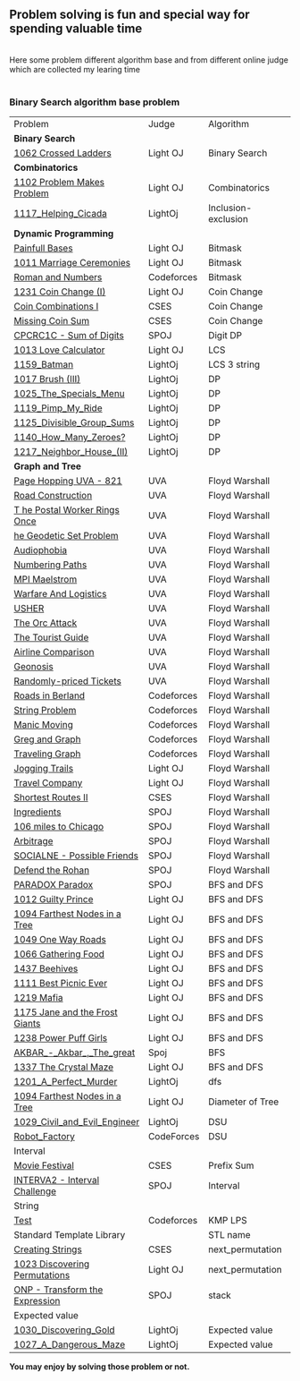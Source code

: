<h2> Problem solving is fun and special way for spending valuable time</h2>
</br>
Here some problem different algorithm base and from different online judge which are collected my learing time
</br>
</br>
<h3>Binary Search algorithm base problem</h3>

<table>
	<tr>
		<td>Problem</td>
		<td>Judge</td>
		<td>Algorithm</td>
		<td>Solution</td>
	</tr>
	<tr>
		<td><b>Binary Search</b></td>
	</tr>
	<tr>
		<td><a href="https://lightoj.com/problem/crossed-ladders">1062 Crossed Ladders</a></td>
		<td>Light OJ</td>
		<td>Binary Search</td>
		<td><a href="./LightOj/1062_Crossed_Ladders.md">1062 Crossed Ladders</a></td>
	</tr>
	<tr>
		<td><b>Combinatorics</b></td>
	</tr>
	<tr>
		<td><a href="https://lightoj.com/problem/problem-makes-problem">1102 Problem Makes Problem</a></td>
		<td>Light OJ</td>
		<td>Combinatorics</td>
		<td><a href="./LightOj/1102_Problem_Makes_Problem.md">1102 Problem Makes Problem</a></td>
	</tr>
	<tr>
		<td><a href="https://lightoj.com/problem/helping-cicada">1117_Helping_Cicada</a></td>
		<td>LightOj</td>
		<td>Inclusion-exclusion</td>
		<td><a href="./LightOj/1117_Helping_Cicada.md">1117_Helping_Cicada</a></td>
	</tr>
	<tr>
		<td><b>Dynamic Programming</b></td>
	</tr>
	<tr>
		<td><a href="https://lightoj.com/problem/painful-bases">Painfull Bases</a></td>
		<td>Light OJ</td>
		<td>Bitmask</td>
		<td><a href="./LightOj/Painfull_Bases.md">Painfull Bases</a></td>
	</tr>
	<tr>
		<td><a href="https://lightoj.com/problem/marriage-ceremonies">1011 Marriage Ceremonies</a></td>
		<td>Light OJ</td>
		<td>Bitmask</td>
		<td><a href="./LightOj/1011_Marriage_Ceremonies.md">1011 Marriage Ceremonies</a></td>
	</tr>
	<tr>
		<td><a href="https://codeforces.com/problemset/problem/401/D">Roman and Numbers</a></td>
		<td>Codeforces</td>
		<td>Bitmask</td>
		<td>Not solved</td>
	</tr>
	<tr>
		<td><a href="https://lightoj.com/problem/coin-change-i">1231 Coin Change (I)</a></td>
		<td>Light OJ</td>
		<td>Coin Change</td>
		<td><a href="./LightOj/1231_Coin_Change_(I).md">1231 Coin Change (I)</a></td>
	</tr>
	<tr>
		<td><a href="https://cses.fi/problemset/task/1635/">Coin Combinations I</a></td>
		<td>CSES</td>
		<td>Coin Change</td>
		<td><a href="./CSES/Coin_Combinations_I.md">Coin Combinations I</a></td>
	</tr>
	<tr>
		<td><a href="https://cses.fi/alon/task/2183/">Missing Coin Sum</a></td>
		<td>CSES</td>
		<td>Coin Change</td>
		<td><a href="./CSES/Missing_Coin_Sum.md">Missing Coin Sum</a></td>
	</tr>
	<tr>
		<td><a href="https://www.spoj.com/problems/CPCRC1C/">CPCRC1C - Sum of Digits</a></td>
		<td>SPOJ</td>
		<td>Digit DP</td>
		<td><a href="./Spoj/CPCRC1C-Sum_Of_Digits.md">CPCRC1C - Sum Of Digits</a></td>
	</tr>
    </tr>
        <td><a href="https://lightoj.com/problem/love-calculator">1013 Love Calculator</a></td>
		<td>Light OJ</td>
		<td>LCS</td>
		<td><a href="./LightOj/1013_Love_Calculator.md">1013 Love Calculator</a></td>
    </tr>
	<tr>
		<td><a href="https://lightoj.com/problem/batman">1159_Batman</a></td>
		<td>LightOj</td>
		<td>LCS 3 string</td>
		<td><a href="./LightOj/1159_Batman.md">1159_Batman</a></td>
	</tr>
	<tr>
		<td><a href="https://lightoj.com/problem/brush-3">1017 Brush (III)</a></td>
		<td>LightOj</td>
		<td>DP</td>
		<td><a href="./LightOj/1017_Brush_(III).md">1017 Brush (III)</a></td>
	</tr>
	<tr>
		<td><a href="https://lightoj.com/problem/the-specials-menu">1025_The_Specials_Menu</a></td>
		<td>LightOj</td>
		<td>DP</td>
		<td><a href="./LightOj/1025_The_Specials_Menu.md">1025_The_Specials_Menu</a></td>
	</tr>
	<tr>
		<td><a href="https://lightoj.com/problem/pimp-my-ride">1119_Pimp_My_Ride</a></td>
		<td>LightOj</td>
		<td>DP</td>
		<td><a href="./LightOj/1119_Pimp_My_Ride.md">1119_Pimp_My_Ride</a></td>
	</tr>
	<tr>
		<td><a href="https://lightoj.com/problem/divisible-group-sums">1125_Divisible_Group_Sums</a></td>
		<td>LightOj</td>
		<td>DP</td>
		<td><a href="./LightOj/1125_Divisible_Group_Sums.md">1125_Divisible_Group_Sums</a></td>
	</tr>
	<tr>
		<td><a href="https://lightoj.com/problem/how-many-zeroes">1140_How_Many_Zeroes?</a></td>
		<td>LightOj</td>
		<td>DP</td>
		<td><a href="./LightOj/1140_How_Many_Zeroes?.md">1140_How_Many_Zeroes?</a></td>
	</tr>
	<tr>
		<td><a href="https://lightoj.com/problem/neighbor-house-ii">1217_Neighbor_House_(II)</a></td>
		<td>LightOj</td>
		<td>DP</td>
		<td><a href="./LightOj/1217_Neighbor_House_(II).md">1217_Neighbor_House_(II)</a></td>
	</tr>
	<tr>
		<td><b>Graph and Tree</b></td>
	</tr>
	<tr>
		<td> <a href="https://vjudge.net/problem/UVA-821"> Page Hopping UVA - 821 </a></td>
		<td>UVA</td>
		<td>Floyd Warshall</td>
		<td>Not Solved</td>
	</tr>
	<tr>
		<td><a href="https://vjudge.net/problem/UVA-10724"> Road Construction</a></td>
		<td>UVA</td>
		<td>Floyd Warshall</td>
		<td>Not Solved</td>
	</tr>
	<tr>
		<td><a href="https://vjudge.net/problem/UVA-117">T he Postal Worker Rings Once </a></td>
		<td>UVA</td>
		<td>Floyd Warshall</td>
		<td>Not Solved</td>
	</tr>
	<tr>
		<td><a href="https://vjudge.net/problem/UVA-1198">he Geodetic Set Problem</a></td>
		<td>UVA</td>
		<td>Floyd Warshall</td>
		<td>Not Solved</td>
	</tr>
	<tr>
		<td><a href="https://vjudge.net/problem/UVA-10048">Audiophobia </a></td>
		<td>UVA</td>
		<td>Floyd Warshall</td>
		<td>Not Solved</td>
	</tr>
	<tr>
		<td><a href="https://vjudge.net/problem/UVA-125">Numbering Paths </a></td>
		<td>UVA</td>
		<td>Floyd Warshall</td>
		<td>Not Solved</td>
	</tr>
	<tr>
		<td><a href="https://vjudge.net/problem/UVA-423">MPI Maelstrom </a></td>
		<td>UVA</td>
		<td>Floyd Warshall</td>
		<td>Not Solved</td>
	</tr>
	<tr>
		<td><a href="https://vjudge.net/problem/UVA-1416"> Warfare And Logistics</a></td>
		<td>UVA</td>
		<td>Floyd Warshall</td>
		<td>Not Solved</td>
	</tr>
	<tr>
		<td><a href="https://vjudge.net/problem/UVA-1233">USHER </a></td>
		<td>UVA</td>
		<td>Floyd Warshall</td>
		<td>Not Solved</td>
	</tr>
	<tr>
		<td><a href="https://vjudge.net/problem/UVA-10793">The Orc Attack </a></td>
		<td>UVA</td>
		<td>Floyd Warshall</td>
		<td>Not Solved</td>
	</tr>
	<tr>
		<td><a href="https://vjudge.net/problem/UVA-10099">The Tourist Guide </a></td>
		<td>UVA</td>
		<td>Floyd Warshall</td>
		<td>Not Solved</td>
	</tr>
	<tr>
		<td><a href="https://vjudge.net/problem/UVA-869">Airline Comparison </a></td>
		<td>UVA</td>
		<td>Floyd Warshall</td>
		<td>Not Solved</td>
	</tr>
	<tr>
		<td><a href="https://vjudge.net/problem/UVA-13211">Geonosis </a></td>
		<td>UVA</td>
		<td>Floyd Warshall</td>
		<td>Not Solved</td>
	</tr>
	<tr>
		<td><a href="https://vjudge.net/problem/UVA-12179">Randomly-priced Tickets </a></td>
		<td>UVA</td>
		<td>Floyd Warshall</td>
		<td>Not Solved</td>
	</tr>
	<tr>
		<td><a href="http://codeforces.com/contest/25/problem/C"> Roads in Berland</a></td>
		<td>Codeforces</td>
		<td>Floyd Warshall</td>
		<td>Not Solved</td>
	</tr>
	<tr>
		<td><a href="http://codeforces.com/contest/33/problem/B">String Problem </a></td>
		<td>Codeforces</td>
		<td>Floyd Warshall</td>
		<td>Not Solved</td>
	</tr>
	<tr>
		<td><a href="http://codeforces.com/gym/101223"> Manic Moving</a></td>
		<td>Codeforces</td>
		<td>Floyd Warshall</td>
		<td>Not Solved</td>
	</tr>
	<tr>
		<td><a href="https://codeforces.com/problemset/problem/295/B">Greg and Graph </a></td>
		<td>Codeforces</td>
		<td>Floyd Warshall</td>
		<td><a href="https://codeforces.com/contest/295/submission/123709768"> Greg and Graph</a></td>
	</tr>
	<tr>
		<td><a href="http://codeforces.com/problemset/problem/21/D">Traveling Graph </a></td>
		<td>Codeforces</td>
		<td>Floyd Warshall</td>
		<td>Not Solved</td>
	</tr>
	<tr>
		<td><a href="http://lightoj.com/volume_showproblem.php?problem=1086">Jogging Trails </a></td>
		<td>Light OJ</td>
		<td>Floyd Warshall</td>
		<td><a href="./LightOj/LOJ-1086-Jogging-Trails.md">Jogging Trails </a></td>
	</tr>
	<tr>
		<td><a href="http://lightoj.com/volume_showproblem.php?problem=1221">Travel Company </a></td>
		<td>Light OJ</td>
		<td>Floyd Warshall</td>
		<td>Not Solved</td>
	</tr>
	<tr>
		<td><a href="https://cses.fi/problemset/task/1672">Shortest Routes II </a></td>
		<td>CSES</td>
		<td>Floyd Warshall</td>
		<td><a href="./CSES/Shortest%20Routes%20II.md">Shortest Routes II</a></td>
	</tr>
	<tr>
		<td><a href="http://www.spoj.com/problems/INGRED/"> Ingredients</a></td>
		<td>SPOJ</td>
		<td>Floyd Warshall</td>
		<td><a href="./Spoj/INGRED%20-%20Ingredients.md"> Ingredients</a></td>
	</tr>
	<tr>
		<td><a href="http://www.spoj.com/problems/CHICAGO/"> 106 miles to Chicago</a></td>
		<td>SPOJ</td>
		<td>Floyd Warshall</td>
		<td><a href="./Spoj/CHICAGO-106_miles_to_Chicago.md">106 miles to Chicago </a></td>
	</tr>
	<tr>
		<td><a href="http://www.spoj.com/problems/ARBITRAG/"> Arbitrage</a></td>
		<td>SPOJ</td>
		<td>Floyd Warshall</td>
		<td><a href="./Spoj/ARBITRAG%20-%20Arbitrage.md">Arbitrage </a></td>
	</tr>
	<tr>
		<td><a href="https://www.spoj.com/problems/SOCIALNE/">SOCIALNE - Possible Friends </a></td>
		<td>SPOJ</td>
		<td>Floyd Warshall</td>
		<td><a href="./Spoj/SOCIALNE%20-%20Possible%20Friends.md"> SOCIALNE - Possible Friends</a></td>
	</tr>
	<tr>
		<td><a href="http://www.spoj.com/problems/ROHAAN/"> Defend the Rohan</a></td>
		<td>SPOJ</td>
		<td>Floyd Warshall</td>
		<td><a href="./Spoj/ROHAAN%20-%20Defend%20The%20Rohan.md"> Defend the Rohan</a></td>
	</tr>
	<tr>
		<td><a href="https://www.spoj.com/problems/PARADOX/">PARADOX Paradox</a></td>
		<td>SPOJ</td>
		<td>BFS and DFS</td>
		<td><a href="./Spoj/PARADOX_Paradox.md">PARADOX Paradox</a></td>
	</tr>
	<tr>
		<td><a href="https://lightoj.com/problem/guilty-prince">1012 Guilty Prince</a></td>
		<td>Light OJ</td>
		<td>BFS and DFS</td>
		<td><a href="./LightOj/1012_Guilty_Prince.md">1012 Guilty Prince</a></td>
	</tr>
	<tr>
		<td><a href="https://lightoj.com/problem/farthest-nodes-in-a-tree">1094 Farthest Nodes in a Tree</a></td>
		<td>Light OJ</td>
		<td>BFS and DFS</td>
		<td><a href="./LightOj/1094_Farthest_Nodes_in_a_Tree.md">1094 Farthest Nodes in a Tree</a></td>
	</tr>
	<tr>
		<td><a href="https://lightoj.com/problem/one-way-roads">1049 One Way Roads</a></td>
		<td>Light OJ</td>
		<td>BFS and DFS</td>
		<td><a href="./LightOj/1049_One_Way_Roads.md">1049 One Way Roads</a></td>
	</tr>
	<tr>
		<td><a href="https://lightoj.com/problem/gathering-food">1066 Gathering Food</a></td>
		<td>Light OJ</td>
		<td>BFS and DFS</td>
		<td><a href="./LightOj/1066_Gathering_Food.md">1066 Gathering Food</a></td>
	</tr>
	<tr>
		<td><a href="https://lightoj.com/problem/beehives">1437 Beehives </a></td>
		<td>Light OJ</td>
		<td>BFS and DFS</td>
		<td><a href="./LightOj/1437_Beehives.md">1437 Beehives</a></td>
	</tr>
	<tr>
		<td><a href="https://lightoj.com/problem/best-picnic-ever">1111 Best Picnic Ever</a></td>
		<td>Light OJ</td>
		<td>BFS and DFS</td>
		<td><a href="./LightOj/1111_Best_Picnic_Ever.md">1111 Best Picnic Ever</a></td>
	</tr>
	<tr>
		<td><a href="https://lightoj.com/problem/mafia">1219 Mafia</a></td>
		<td>Light OJ</td>
		<td>BFS and DFS</td>
		<td><a href="./LightOj/1219_Mafia.md">1219 Mafia</a></td>
	</tr>
	<tr>
		<td><a href="https://lightoj.com/problem/jane-and-the-frost-giants">1175 Jane and the Frost Giants</a></td>
		<td>Light OJ</td>
		<td>BFS and DFS</td>
		<td><a href="./LightOj/1175_Jane_and_the_Frost_Giants.md">1175 Jane and the Frost Giants</a></td>
	</tr>
	<tr>
		<td><a href="https://lightoj.com/problem/power-puff-girls">1238 Power Puff Girls</a></td>
		<td>Light OJ</td>
		<td>BFS and DFS</td>
		<td><a href="./LightOj/1238_Power_Puff_Girls.md">1238 Power Puff Girls</a></td>
	</tr>
	<tr>
		<td><a href="https://www.spoj.com/problems/AKBAR/">AKBAR_-_Akbar_,_The_great</a></td>
		<td>Spoj</td>
		<td>BFS</td>
		<td><a href="./Spoj/AKBAR_-_Akbar_,_The_great.md">AKBAR_-_Akbar_,_The_great</a></td>
	</tr>
	<tr>
		<td><a href="https://lightoj.com/problem/the-crystal-maze">1337 The Crystal Maze</a></td>
		<td>Light OJ</td>
		<td>BFS and DFS</td>
		<td><a href="./LightOj/1337_The_Crystal_Maze.md">1337 The Crystal Maze</a></td>
	</tr>
	<tr>
		<td><a href="https://lightoj.com/problem/a-perfect-murder">1201_A_Perfect_Murder</a></td>
		<td>LightOj</td>
		<td>dfs</td>
		<td><a href="./LightOj/1201_A_Perfect_Murder.md">1201_A_Perfect_Murder</a></td>
	</tr>
	<tr>
		<td><a href="https://lightoj.com/problem/farthest-nodes-in-a-tree">1094 Farthest Nodes in a Tree</a></td>
		<td>Light OJ</td>
		<td>Diameter of Tree</td>
		<td><a href="./LightOj/1094_Farthest_Nodes_in_a_Tree.md">1094 Farthest Nodes in a Tree</a></td>
	</tr>
	<tr>
		<td><a href="https://lightoj.com/problem/civil-and-evil-engineer">1029_Civil_and_Evil_Engineer</a></td>
		<td>LightOj</td>
		<td>DSU</td>
		<td><a href="./LightOj/1029_Civil_and_Evil_Engineer.md">1029_Civil_and_Evil_Engineer</a></td>
	</tr>
	<tr>
		<td><a href="https://codeforces.com/problemset/problem/1600/J">Robot_Factory</a></td>
		<td>CodeForces</td>
		<td>DSU</td>
		<td><a href="./CodeForces/Robot_Factory.md">Robot_Factory</a></td>
	</tr>
	<tr>
		<td>Interval</td>
	</tr>
	<tr>
		<td><a href="https://cses.fi/alon/task/1629">Movie Festival</a></td>
		<td>CSES</td>
		<td>Prefix Sum</td>
		<td>Not solved</td>	
	</tr>
	<tr>
		<td><a href="https://www.spoj.com/problems/INTERVA2/cstart=10">INTERVA2 - Interval Challenge</a></td>
		<td>SPOJ</td>
		<td>Interval</td>
		<td><a href="./Spoj/INTERVA2-Interval_Challenge.md">INTERVA2 - Interval Challenge</a></td>	
	</tr>
	<tr>
		<td>String</td>
	</tr>
	<tr>
		<td><a href="https://codeforces.com/contest/25/problem/E">Test</a></td>
		<td>Codeforces</td>
		<td>KMP LPS</td>
		<td><a href="./CodeForces/Test.md">Test</a></td>
	</tr>
	<tr>
		<td>Standard Template Library</td>
		<td></td>
		<td>STL name</td>
	</tr>
	<tr>
		<td><a href="https://cses.fi/alon/task/1622/">Creating Strings</a></td>
		<td>CSES</td>
		<td>next_permutation</td>
		<td>Not Solved</td>
	</tr>
	<tr>
		<td><a href="https://lightoj.com/problem/discovering-permutations">1023 Discovering Permutations</a></td>
		<td>Light OJ</td>
		<td>next_permutation</td>
		<td><a href="./LightOj/1023_Discovering_Permutations.md">1023 Discovering Permutations</a></td>
	</tr>
	<tr>
		<td><a href="https://www.spoj.com/problems/ONP/">ONP - Transform the Expression</a></td>
		<td>SPOJ</td>
		<td>stack</td>
		<td>Not Solved</td>
	</tr>
	<tr>
		<td>Expected value</td>
	</tr>
	<tr>
		<td><a href="https://lightoj.com/problem/discovering-gold">1030_Discovering_Gold</a></td>
		<td>LightOj</td>
		<td>Expected value</td>
		<td><a href="./LightOj/1030_Discovering_Gold.md">1030_Discovering_Gold</a></td>
	</tr>
	<tr>
		<td><a href="https://lightoj.com/problem/a-dangerous-maze">1027_A_Dangerous_Maze</a></td>
		<td>LightOj</td>
		<td>Expected value</td>
		<td><a href="./LightOj/1027_A_Dangerous_Maze.md">1027_A_Dangerous_Maze</a></td>
	</tr>
</table>
<b>You may enjoy by solving those problem or not.</b>
